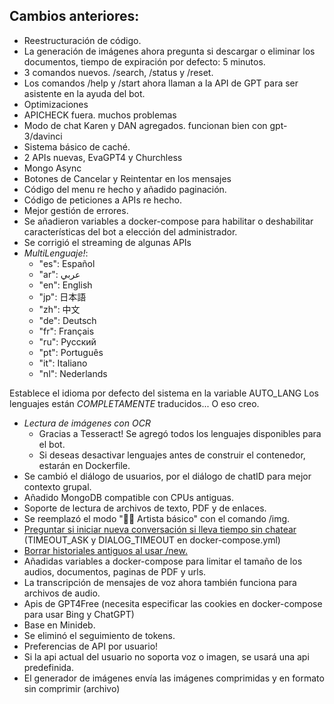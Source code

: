 ## Cambios anteriores:
- Reestructuración de código.
- La generación de imágenes ahora pregunta si descargar o eliminar los documentos, tiempo de expiración por defecto: 5 minutos.
- 3 comandos nuevos. /search, /status y /reset.
- Los comandos /help y /start ahora llaman a la API de GPT para ser asistente en la ayuda del bot.
- Optimizaciones
- APICHECK fuera. muchos problemas
- Modo de chat Karen y DAN agregados. funcionan bien con gpt-3/davinci
- Sistema básico de caché.
- 2 APIs nuevas, EvaGPT4 y Churchless
- Mongo Async
- Botones de Cancelar y Reintentar en los mensajes
- Código del menu re hecho y añadido paginación.
- Código de peticiones a APIs re hecho.
- Mejor gestión de errores.
- Se añadieron variables a docker-compose para habilitar o deshabilitar características del bot a elección del administrador.
- Se corrigió el streaming de algunas APIs
- *MultiLenguaje!*:
    - "es": Español
    - "ar": عربي
    - "en": English
    - "jp": 日本語
    - "zh": 中文
    - "de": Deutsch
    - "fr": Français
    - "ru": Русский
    - "pt": Português
    - "it": Italiano
    - "nl": Nederlands

Establece el idioma por defecto del sistema en la variable AUTO_LANG
Los lenguajes están *COMPLETAMENTE* traducidos... O eso creo.
- *Lectura de imágenes con OCR*
    - Gracias a Tesseract! Se agregó todos los lenguajes disponibles para el bot.
    - Si deseas desactivar lenguajes antes de construir el contenedor, estarán en Dockerfile.
- Se cambió el diálogo de usuarios, por el diálogo de chatID para mejor contexto grupal.
- Añadido MongoDB compatible con CPUs antiguas.
- Soporte de lectura de archivos de texto, PDF y de enlaces.
- Se reemplazó el modo "👩‍🎨 Artista básico" con el comando /img.
- <a href="https://github.com/karfly/chatgpt_telegram_bot/pull/112/commits/d54809aeb89a1921f6cfdffc00a4d1ee4744c8d2" alt="Dialog_ask">Preguntar si iniciar nueva conversación si lleva tiempo sin chatear</a> (TIMEOUT_ASK y DIALOG_TIMEOUT en docker-compose.yml)
- <a href="https://github.com/karfly/chatgpt_telegram_bot/pull/188" alt="AutoDel">Borrar historiales antiguos al usar /new.</a>
- Añadidas variables a docker-compose para limitar el tamaño de los audios, documentos, paginas de PDF y urls.
- La transcripción de mensajes de voz ahora también funciona para archivos de audio.
- Apis de GPT4Free (necesita especificar las cookies en docker-compose para usar Bing y ChatGPT)
- Base en Minideb.
- Se eliminó el seguimiento de tokens.
- Preferencias de API por usuario!
- Si la api actual del usuario no soporta voz o imagen, se usará una api predefinida.
- El generador de imágenes envía las imágenes comprimidas y en formato sin comprimir (archivo) 